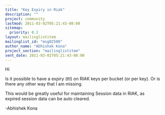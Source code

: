 ```yaml
---
title: "Key Expiry in Riak"
description: ""
project: community
lastmod: 2011-03-02T05:21:43-08:00
sitemap:
  priority: 0.2
layout: mailinglistitem
mailinglist_id: "msg02508"
author_name: "Abhishek Kona"
project_section: "mailinglistitem"
sent_date: 2011-03-02T05:21:43-08:00
---
```


Hi

Is it possible to have a expiry (ttl) on RIAK keys per bucket (or per key).
Or is there any other way that I am missing.

This would be greatly useful for maintaining Session data in RIAK, as 
expired session data can be auto cleared.


-Abhishek Kona

